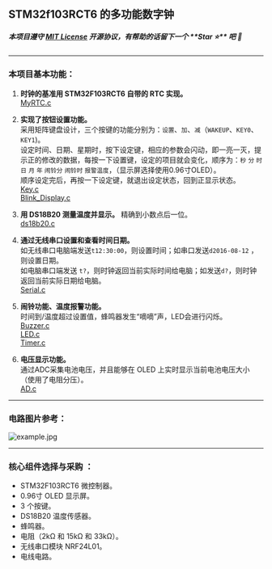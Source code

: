 ## STM32f103RCT6 的多功能数字钟


##### 本项目遵守 [MIT License](LICENSE) 开源协议，有帮助的话留下一个 **Star ⭐**️ 吧 🥳

---

### 本项目基本功能：
1. **时钟的基准用 STM32F103RCT6 自带的 RTC 实现。**<br>[MyRTC.c](System%2FMyRTC.c)


2. **实现了按钮设置功能。** <br>采用矩阵键盘设计，三个按键的功能分别为：`设置`、`加`、`减`（`WAKEUP`、`KEY0`、`KEY1`)。 <br>设定时间、日期、星期时，按下设定键，相应的参数会闪动，即一亮一灭，提示正的修改的数据，每按一下设置键，设定的项目就会变化，顺序为：`秒` `分` `时` `日` `月` `年` `闹铃分` `闹铃时` `报警温度`，（显示屏选择使用0.96寸OLED）。<br>顺序设定完后，再按一下设定键，就退出设定状态，回到正显示状态。<br>[Key.c](Hardware%2FKey.c)<br>[Blink_Display.c](Hardware%2FBlink_Display.c) 



3. **用 DS18B20 测量温度并显示。** 精确到小数点后一位。<br>[ds18b20.c](Hardware%2Fds18b20.c)


4. **通过无线串口设置和查看时间日期。<br>** 如无线串口电脑端发送`t12:30:00`，则设置时间；如串口发送`d2016-08-12` ，则设置日期。<br>如电脑串口端发送 `t?`，则时钟返回当前实际时间给电脑；如发送`d?`，则时钟返回当前实际日期给电脑。<br>[Serial.c](Hardware%2FSerial.c)


5. **闹铃功能、温度报警功能。**<br>时间到/温度超过设置值，蜂鸣器发生“嘀嘀”声，LED会进行闪烁。<br>[Buzzer.c](Hardware%2FBuzzer.c)<br>[LED.c](Hardware%2FLED.c)<br>[Timer.c](Hardware%2FTimer.c)


6. **电压显示功能。**<br>通过ADC采集电池电压，并且能够在 OLED 上实时显示当前电池电压大小（使用了电阻分压）。<br>[AD.c](Hardware%2FAD.c)



---

### 电路图片参考：<br>
![example.jpg](example.jpg)

---

### **核心组件选择与采购** ：
- STM32F103RCT6 微控制器。
- 0.96寸 OLED 显示屏。
- 3 个按键。
- DS18B20 温度传感器。
- 蜂鸣器。
- 电阻（2kΩ 和 15kΩ 和 33kΩ）。
- 无线串口模块 NRF24L01。
- 电线电路。